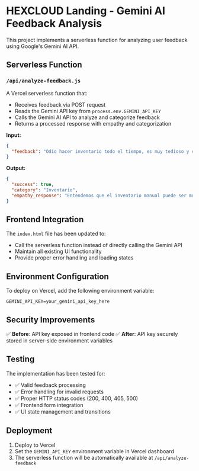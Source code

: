 # HEXCLOUD Landing - Gemini AI Feedback Analysis

This project implements a serverless function for analyzing user feedback using Google's Gemini AI API.

## Serverless Function

### `/api/analyze-feedback.js`

A Vercel serverless function that:
- Receives feedback via POST request
- Reads the Gemini API key from `process.env.GEMINI_API_KEY`
- Calls the Gemini AI API to analyze and categorize feedback
- Returns a processed response with empathy and categorization

**Input:**
```json
{
  "feedback": "Odio hacer inventario todo el tiempo, es muy tedioso y consume mucho tiempo"
}
```

**Output:**
```json
{
  "success": true,
  "category": "Inventario",
  "empathy_response": "Entendemos que el inventario manual puede ser muy frustrante y consume tiempo valioso."
}
```

## Frontend Integration

The `index.html` file has been updated to:
- Call the serverless function instead of directly calling the Gemini API
- Maintain all existing UI functionality
- Provide proper error handling and loading states

## Environment Configuration

To deploy on Vercel, add the following environment variable:
```
GEMINI_API_KEY=your_gemini_api_key_here
```

## Security Improvements

✅ **Before**: API key exposed in frontend code
✅ **After**: API key securely stored in server-side environment variables

## Testing

The implementation has been tested for:
- ✅ Valid feedback processing
- ✅ Error handling for invalid requests
- ✅ Proper HTTP status codes (200, 400, 405, 500)
- ✅ Frontend form integration
- ✅ UI state management and transitions

## Deployment

1. Deploy to Vercel
2. Set the `GEMINI_API_KEY` environment variable in Vercel dashboard
3. The serverless function will be automatically available at `/api/analyze-feedback`
